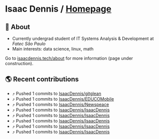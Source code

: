 # Isaac Dennis / [Homepage](https://isaacdennis.tech/)
## :pencil: About
* Currently undergrad student of IT Systems Analysis & Development at _Fatec São Paulo_
* Main interests: data science, linux, math

Go to [isaacdennis.tech/about](https://isaacdennis.tech/about.html) for more information (page under construction).
## :earth_americas: Recent contributions

* ⤴️ Pushed 1 commits to [IsaacDennis/gitglean](https://github.com/IsaacDennis/gitglean)
* ⤴️ Pushed 1 commits to [IsaacDennis/EDUCOMobile](https://github.com/IsaacDennis/EDUCOMobile)
* ⤴️ Pushed 1 commits to [IsaacDennis/Newspeace](https://github.com/IsaacDennis/Newspeace)
* ⤴️ Pushed 1 commits to [IsaacDennis/IsaacDennis](https://github.com/IsaacDennis/IsaacDennis)
* ⤴️ Pushed 1 commits to [IsaacDennis/IsaacDennis](https://github.com/IsaacDennis/IsaacDennis)
* ⤴️ Pushed 1 commits to [IsaacDennis/IsaacDennis](https://github.com/IsaacDennis/IsaacDennis)
* ⤴️ Pushed 1 commits to [IsaacDennis/IsaacDennis](https://github.com/IsaacDennis/IsaacDennis)
* ⤴️ Pushed 1 commits to [IsaacDennis/IsaacDennis](https://github.com/IsaacDennis/IsaacDennis)
